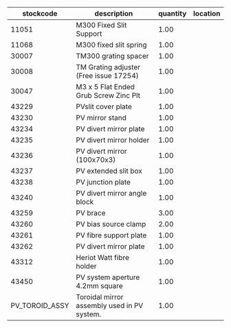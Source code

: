 |stockcode|description|quantity|location|
|---------|-----------|--------|--------|
|11051|M300 Fixed Slit Support|1.00||
|11068|M300 fixed slit spring|1.00||
|30007|TM300 grating spacer|1.00||
|30008|TM Grating adjuster (Free issue 17254)|1.00||
|30047|M3 x 5 Flat Ended Grub Screw Zinc Plt|1.00||
|43229|PVslit cover plate|1.00||
|43230|PV mirror stand|1.00||
|43234|PV divert mirror plate|1.00||
|43235|PV divert mirror holder|1.00||
|43236|PV divert mirror (100x70x3)|1.00||
|43237|PV extended slit box|1.00||
|43238|PV junction plate|1.00||
|43240|PV divert mirror angle block|1.00||
|43259|PV brace|3.00||
|43260|PV bias source clamp|2.00||
|43261|PV fibre support plate|1.00||
|43262|PV divert mirror plate|1.00||
|43312|Heriot Watt fibre holder|1.00||
|43450|PV system aperture 4.2mm square|1.00||
|PV_TOROID_ASSY|Toroidal mirror assembly used in PV system.|1.00||
